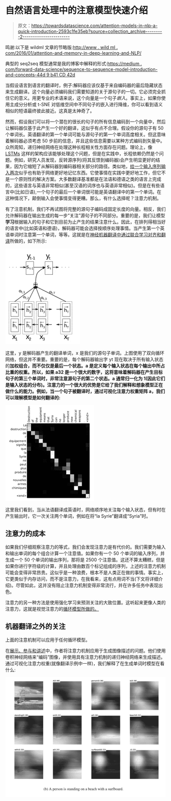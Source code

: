 # 自然语言处理中的注意模型快速介绍

> 原文：<https://towardsdatascience.com/attention-models-in-nlp-a-quick-introduction-2593c1fe35eb?source=collection_archive---------2----------------------->

鸣谢:以下是 wildml 文章的节略版:[http://www . wild ml . com/2016/01/attention-and-memory-in-deep-learning-and-NLP/](http://www.wildml.com/2016/01/attention-and-memory-in-deep-learning-and-nlp/)

典型的 seq2seq 模型通常是我的博客中解释的形式:[https://medium . com/forward-data-science/sequence-to-sequence-model-introduction-and-concepts-44d 9 b41 CD 42d](https://medium.com/towards-data-science/sequence-to-sequence-model-introduction-and-concepts-44d9b41cd42d)

当假设语言到语言的翻译时，例子:解码器应该仅基于来自编码器的最后隐藏状态来生成翻译。这个向量必须编码我们需要知道的关于源句子的一切。它必须完全抓住它的意义。用更专业的术语来说，这个向量是一个句子*嵌入*。事实上，如果你使用主成分分析或 t-SNE 对低维空间中不同句子的嵌入进行降维，你可以看到语义相似的短语最终彼此接近。这真是太神奇了。

然而，假设我们可以将一个潜在的很长的句子的所有信息编码到一个向量中，然后让解码器仅基于此产生一个好的翻译，这似乎有点不合理。假设你的源句子有 50 个单词长。英语翻译的第一个单词可能与源句子的第一个单词高度相关。但这意味着解码器必须考虑 50 步前的信息，并且这些信息需要以某种方式编码到矢量中。众所周知，递归神经网络在处理这种长程相关性方面存在问题。理论上，像 [LSTMs](http://www.wildml.com/2015/10/recurrent-neural-network-tutorial-part-4-implementing-a-grulstm-rnn-with-python-and-theano/) 这样的架构应该能够处理这个问题，但是在实践中，长程依赖仍然是个问题。例如，研究人员发现，反转源序列(将其反馈到编码器)会产生明显更好的结果，因为它缩短了从解码器到编码器相关部分的路径。类似地，[给一个输入序列输入两次](http://arxiv.org/abs/1410.4615)似乎也有助于网络更好地记忆东西。它使事情在实践中更好地工作，但它不是一个原则性的解决方案。大多数翻译基准都是在法语和德语之类的语言上完成的，这些语言与英语非常相似(甚至汉语的词序也与英语非常相似)。但是在有些语言中(比如日语),一个句子的最后一个单词很可能是英语翻译中的第一个单词。在这种情况下，颠倒输入会使事情变得更糟。那么，有什么选择呢？注意力机制。

有了注意机制，我们不再试图将完整的源句子编码成固定长度的向量。相反，我们允许解码器在输出生成的每一步“关注”源句子的不同部分。重要的是，我们让模型**学习**根据输入的句子和它到目前为止产生的结果注意什么。因此，在排列得相当好的语言中(比如英语和德语)，解码器可能会选择按顺序处理事情。当产生第一个英语单词时注意第一个单词，等等。这就是在[神经机器翻译中通过联合学习对齐和翻译](http://arxiv.org/abs/1409.0473)所做的，如下所示:

![](img/627c6449bc3801ba9f0c64aea15bece5.png)

这里，y 是解码器产生的翻译单词，x 是我们的源句子单词。上图使用了双向循环网络，但这并不重要。重要的是，每个解码器输出字 yt 现在取决于所有输入状态的**加权组合，而不仅仅是最后一个状态。a 是定义每个输入状态在每个输出中所占比重的权重。所以，如果 a32 是一个很大的数字，这将意味着解码器在产生目标句子的第三个单词时，非常注意源句子的第二个状态。a 通常归一化为 1(因此它们是输入状态的分布)。注意力的一个很大的优势是它给了我们解释和想象模型正在做什么的能力。例如，当一个句子被翻译时，通过可视化注意力权重矩阵 a，我们可以理解模型是如何翻译的:**

![](img/3d44e70eafd4bb9adaa3b6ecf248b5bc.png)

这里我们看到，当从法语翻译成英语时，网络顺序地关注每个输入状态，但有时在产生输出时，它一次关注两个单词，例如在将“la Syrie”翻译成“Syria”时。

## 注意力的成本

如果我们仔细观察注意力的等式，我们会发现注意力是有代价的。我们需要为输入和输出单词的每个组合计算一个注意值。如果你有一个 50 个单词的输入序列，并生成一个 50 个单词的输出序列，那将是 2500 个注意值。这还不算太糟糕，但是如果你进行字符级的计算，并且处理由数百个标记组成的序列，上述的注意力机制可能会变得非常昂贵。这似乎是一种浪费，根本不是人类正在做的事情。事实上，它更类似于内存访问，而不是注意力，在我看来，这有点用词不当(下文将详细介绍)。尽管如此，这并没有阻止注意力机制变得非常流行，并在许多任务中表现出色。

注意力的另一种方法是使用强化学习来预测关注的大致位置。这听起来更像人类的注意力，这就是视觉注意力的[循环模型所做的。](http://arxiv.org/abs/1406.6247)

## 机器翻译之外的关注

上面的注意机制可以应用于任何循环模型。

在[展示、参与和讲述](http://arxiv.org/abs/1502.03044)中，作者将注意力机制应用于生成图像描述的问题。他们使用卷积神经网络来“编码”图像，并使用具有注意力机制的递归神经网络来生成描述。通过可视化注意力权重(就像翻译示例中一样)，我们解释了在生成单词时模型在看什么:

![](img/30994ce9d945bc4a40a21a73b21267b7.png)